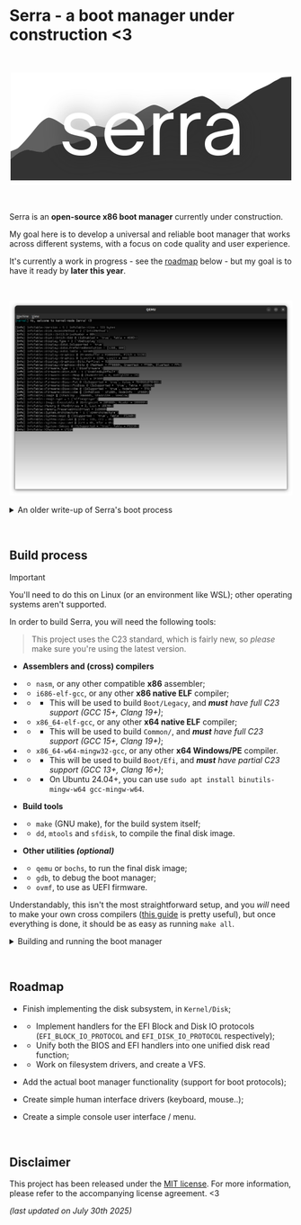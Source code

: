 # Serra - a boot manager under construction <3

&nbsp;

<p align="center">
  <img src="Branding/Serra-logo.png" alt="The Serra logo"></img>
</p>

&nbsp;

Serra is an **open-source x86 boot manager** currently under construction.

My goal here is to develop a universal and reliable boot manager that works
across different systems, with a focus on code quality and user experience.

It's currently a work in progress - see the [roadmap](#roadmap) below - but
my goal is to have it ready by **later this year**.

&nbsp;

<p align="center">
  <img src="Branding/Boot-process2.png"></img>
</p>

<details>

  <summary>An older write-up of Serra's boot process</summary>

  <p align="center">
    <img src="Branding/Boot-process.png" alt="A write-up of Serra's boot process"></img>
  </p>

</details>

&nbsp;


## Build process

> [!IMPORTANT]
> You'll need to do this on Linux (or an environment like WSL); other operating systems aren't supported.

In order to build Serra, you will need the following tools:
> This project uses the C23 standard, which is fairly new, so *please* make sure you're using the latest version.

- **Assemblers and (cross) compilers**
- - `nasm`, or any other compatible **x86** assembler;
- - `i686-elf-gcc`, or any other **x86 native ELF** compiler;
- - - This will be used to build `Boot/Legacy`, and ***must** have full C23 support (GCC 15+, Clang 19+)*;
- - `x86_64-elf-gcc`, or any other **x64 native ELF** compiler;
- - - This will be used to build `Common/`, and ***must** have full C23 support (GCC 15+, Clang 19+)*;
- - `x86_64-w64-mingw32-gcc`, or any other **x64 Windows/PE** compiler.
- - - This will be used to build `Boot/Efi`, and ***must** have partial C23 support (GCC 13+, Clang 16+)*;
- - - On Ubuntu 24.04+, you can use `sudo apt install binutils-mingw-w64 gcc-mingw-w64`.

- **Build tools**
- - `make` (GNU make), for the build system itself;
- - `dd`, `mtools` and `sfdisk`, to compile the final disk image.

- **Other utilities *(optional)***
- - `qemu` or `bochs`, to run the final disk image;
- - `gdb`, to debug the boot manager;
- - `ovmf`, to use as UEFI firmware.

Understandably, this isn't the most straightforward setup, and you *will* need
to make your own cross compilers ([this guide](https://wiki.osdev.org/GCC_Cross-Compiler)
is pretty useful), but once everything is done, it should be as easy as
running `make all`.

<details>

  <summary>Building and running the boot manager</summary>

  ### Configuring the boot manager
  This is still a work-in-progress, but you can configure how Serra is built
  and configured in **`makefile.config` > *Build Options***.

  ### Building the boot manager
  - `make clean`: Clean all leftover files (.o, .bin, .elf, .img, etc.);
  - `make compile`: Compile any remaining files;
  - **`make all`: Build everything**;

  ### Running the boot manager
  - **`make run`: Run with QEMU**;
  - `make runbochs`: Run with Bochs;
  - **`make runefi`: Run EFI with QEMU**;
  - `make rungdb`: Run with QEMU using the GDB debugger;
  - `make runkvm`: Run with QEMU using the KVM emulation layer;
  - `make runint`: Run with QEMU showing exceptions.

</details>

&nbsp;


## Roadmap

- Finish implementing the disk subsystem, in `Kernel/Disk`;
- - Implement handlers for the EFI Block and Disk IO protocols (`EFI_BLOCK_IO_PROTOCOL` and `EFI_DISK_IO_PROTOCOL` respectively);
- - Unify both the BIOS and EFI handlers into one unified disk read function;
- - Work on filesystem drivers, and create a VFS.

- Add the actual boot manager functionality (support for boot protocols);

- Create simple human interface drivers (keyboard, mouse..);

- Create a simple console user interface / menu.

&nbsp;


## Disclaimer

This project has been released under the [MIT license](https://choosealicense.com/licenses/mit/).
For more information, please refer to the accompanying license agreement. <3

*(last updated on July 30th 2025)*
